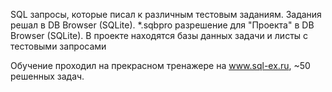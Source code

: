 SQL запросы, которые писал к различным тестовым заданиям.
Задания решал в DB Browser (SQLite). 
*.sqbpro разрешение для "Проекта" в  DB Browser (SQLite). В проекте находятся базы данных задачи и листы с тестовыми запросами

Обучение проходил на прекрасном тренажере на www.sql-ex.ru, ~50 решенных задач.
